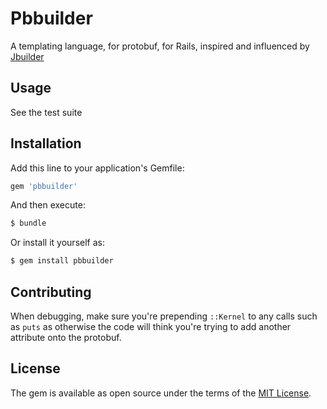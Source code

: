 # Pbbuilder
A templating language, for protobuf, for Rails, inspired and influenced by [Jbuilder](https://github.com/rails/jbuilder)

## Usage

See the test suite

## Installation

Add this line to your application's Gemfile:

```ruby
gem 'pbbuilder'
```

And then execute:
```bash
$ bundle
```

Or install it yourself as:
```bash
$ gem install pbbuilder
```

## Contributing

When debugging, make sure you're prepending `::Kernel` to any calls such as `puts` as otherwise the code will think you're trying to add another attribute onto the protobuf.

## License

The gem is available as open source under the terms of the [MIT License](https://opensource.org/licenses/MIT).
